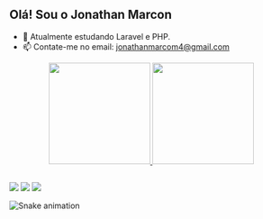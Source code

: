 ## Olá! Sou o Jonathan Marcon

- 🌱 Atualmente estudando Laravel e PHP.
- 📫 Contate-me no email: jonathanmarcom4@gmail.com 

<div align="center">
  <a href="https://github.com/JonathanMar">
  <img height="180em" src="https://github-readme-stats.vercel.app/api?username=JonathanMar&show_icons=true&theme=dracula&include_all_commits=true&count_private=true"/>
  <img height="180em" src="https://github-readme-stats.vercel.app/api/top-langs/?username=JonathanMar&layout=compact&langs_count=7&theme=dracula"/>
</div>
  
<!--  <div style="display: inline_block"><br>
  <img align="center" alt="Jonathan-HTML" height="30" width="40" src="https://raw.githubusercontent.com/devicons/devicon/master/icons/html5/html5-original.svg">
  <img align="center" alt="Jonathan-CSS" height="30" width="40" src="https://raw.githubusercontent.com/devicons/devicon/master/icons/css3/css3-original.svg">
  <img align="center" alt="Jonathan-PHP" height="40" width="50" src="https://cdn.jsdelivr.net/gh/devicons/devicon/icons/php/php-original.svg">

</div>

-->
  ##

<div> 
  <a href="https://instagram.com/jonathan_marcon4" target="_blank"><img src="https://img.shields.io/badge/-Instagram-%23E4405F?style=for-the-badge&logo=instagram&logoColor=white" target="_blank"></a>
  <a href = "mailto:jonathanmarcom4@gmail.com"><img src="https://img.shields.io/badge/-Gmail-%23333?style=for-the-badge&logo=gmail&logoColor=white" target="_blank"></a>
  <a href="https://www.linkedin.com/in/jonathan-marcon-855786194" target="_blank"><img src="https://img.shields.io/badge/-LinkedIn-%230077B5?style=for-the-badge&logo=linkedin&logoColor=white" target="_blank"></a> 
 
![Snake animation](https://github.com/JonathanMar/JonathanMar/blob/output/github-contribution-grid-snake.svg) 
 
</div>

  
  
